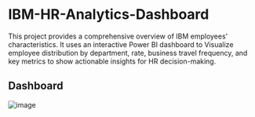 # IBM-HR-Analytics-Dashboard
This project provides a comprehensive overview of IBM employees' characteristics. It uses an interactive Power BI dashboard to Visualize employee distribution by department, rate, business travel frequency, and key metrics to show actionable insights for HR decision-making.  

## Dashboard
![image](https://github.com/user-attachments/assets/26804829-4a5b-467b-98de-446759e104e2)

